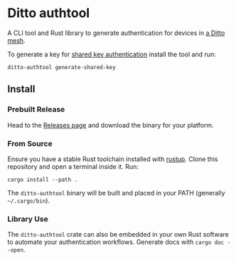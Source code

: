 # Ditto authtool

A CLI tool and Rust library to generate authentication for devices in [a Ditto mesh](https://ditto.live).

To generate a key for [shared key authentication](https://docs.ditto.live/security/shared-key) install the tool and run:

```
ditto-authtool generate-shared-key
```

## Install

### Prebuilt Release

Head to the [Releases page](https://github.com/getditto/authtool/releases) and download the binary for your platform.

### From Source

Ensure you have a stable Rust toolchain installed with [rustup](https://rustup.rs/). Clone this repository and open a
terminal inside it. Run:

```
cargo install --path . 
```

The `ditto-authtool` binary will be built and placed in your PATH (generally `~/.cargo/bin`).

### Library Use

The `ditto-authtool` crate can also be embedded in your own Rust software to automate your authentication workflows.
Generate docs with `cargo doc --open`.
